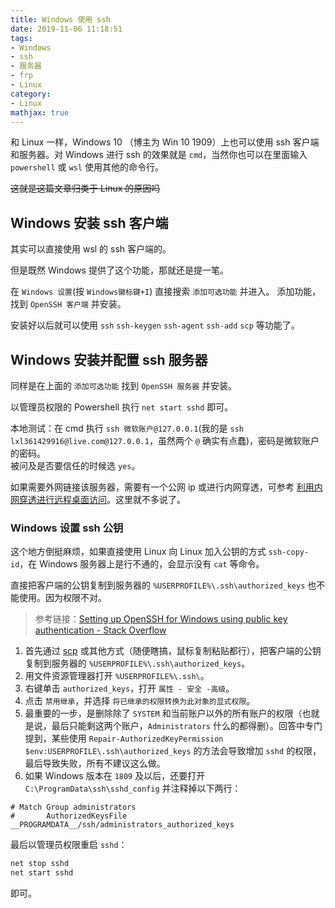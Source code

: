 ```yaml
---
title: Windows 使用 ssh
date: 2019-11-06 11:18:51
tags:
- Windows
- ssh
- 服务器
- frp
- Linux
category:
- Linux
mathjax: true
---
```


和 Linux 一样，Windows 10 （博主为 Win 10 1909）上也可以使用 ssh 客户端和服务器。对 Windows 进行 ssh 的效果就是 `cmd`，当然你也可以在里面输入 `powershell` 或 `wsl` 使用其他的命令行。

~~这就是这篇文章归类于 Linux 的原因吗~~

## Windows 安装 ssh 客户端

其实可以直接使用 wsl 的 ssh 客户端的。

但是既然 Windows 提供了这个功能，那就还是提一笔。

在 `Windows 设置`(按 `Windows徽标键+I`) 直接搜索 `添加可选功能` 并进入。 添加功能，找到 `OpenSSH 客户端` 并安装。

安装好以后就可以使用 `ssh` `ssh-keygen` `ssh-agent` `ssh-add` `scp` 等功能了。

## Windows 安装并配置 ssh 服务器

同样是在上面的 `添加可选功能` 找到 `OpenSSH 服务器` 并安装。

以管理员权限的 Powershell 执行 `net start sshd` 即可。

本地测试：在 cmd 执行 `ssh 微软账户@127.0.0.1`(我的是 `ssh lxl361429916@live.com@127.0.0.1`，虽然两个 `@` 确实有点蠢)，密码是微软账户的密码。  
被问及是否要信任的时候选 `yes`。

如果需要外网链接该服务器，需要有一个公网 ip 或进行内网穿透，可参考 [利用内网穿透进行远程桌面访问](../use-remote-desktop-with-frp/)。这里就不多说了。

### Windows 设置 ssh 公钥


这个地方倒挺麻烦，如果直接使用 Linux 向 Linux 加入公钥的方式 `ssh-copy-id`，在 Windows 服务器上是行不通的，会显示没有 `cat` 等命令。

直接把客户端的公钥复制到服务器的 `%USERPROFILE%\.ssh\authorized_keys` 也不能使用。因为权限不对。

> 参考链接：[Setting up OpenSSH for Windows using public key authentication - Stack Overflow](https://stackoverflow.com/a/50502015)

1. 首先通过 [scp](../download-file-on-server/#scp-命令通过-ssh-在服务器和本地互传文件) 或其他方式（随便瞎搞，鼠标复制粘贴都行），把客户端的公钥复制到服务器的 `%USERPROFILE%\.ssh\authorized_keys`。
2. 用文件资源管理器打开 `%USERPROFILE%\.ssh\`。
3. 右键单击 `authorized_keys`，打开 `属性 - 安全 -高级`。
4. 点击 `禁用继承`，并选择 `将已继承的权限转换为此对象的显式权限`。
5. 最重要的一步，是删除除了 `SYSTEM` 和当前账户以外的所有账户的权限（也就是说，最后只能剩这两个账户，`Administrators` 什么的都得删）。回答中专门提到，某些使用 `Repair-AuthorizedKeyPermission $env:USERPROFILE\.ssh\authorized_keys` 的方法会导致增加 `sshd` 的权限，最后导致失败，所有不建议这么做。
6. 如果 Windows 版本在 `1809` 及以后，还要打开 `C:\ProgramData\ssh\sshd_config` 并注释掉以下两行：

```
# Match Group administrators                                                    
#       AuthorizedKeysFile __PROGRAMDATA__/ssh/administrators_authorized_keys  
```

最后以管理员权限重启 `sshd`：

```cmd
net stop sshd
net start sshd
```

即可。
